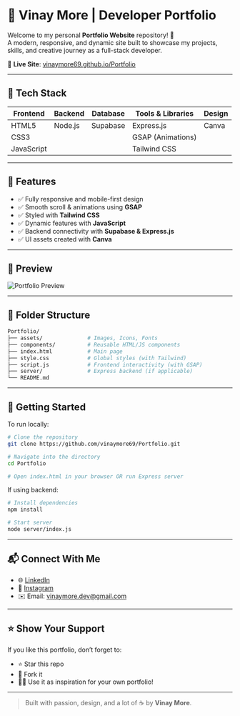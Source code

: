 
# 🌟 Vinay More | Developer Portfolio

Welcome to my personal **Portfolio Website** repository! 🚀  
A modern, responsive, and dynamic site built to showcase my projects, skills, and creative journey as a full-stack developer.

🔗 **Live Site**: [vinaymore69.github.io/Portfolio](https://vinaymore69.github.io/Portfolio/)

---

## 🚀 Tech Stack

| Frontend | Backend | Database | Tools & Libraries | Design |
|----------|---------|----------|-------------------|--------|
| HTML5    | Node.js | Supabase | Express.js        | Canva  |
| CSS3     |         |          | GSAP (Animations) |        |
| JavaScript |       |          | Tailwind CSS      |        |

---

## 🎨 Features

- ✅ Fully responsive and mobile-first design
- ✅ Smooth scroll & animations using **GSAP**
- ✅ Styled with **Tailwind CSS**
- ✅ Dynamic features with **JavaScript**
- ✅ Backend connectivity with **Supabase & Express.js**
- ✅ UI assets created with **Canva**

---

## 📸 Preview

![Portfolio Preview](https://user-images.githubusercontent.com/vinaymore69/preview.png) <!-- Add your actual screenshot URL here -->

---

## 📁 Folder Structure

```bash
Portfolio/
├── assets/              # Images, Icons, Fonts
├── components/          # Reusable HTML/JS components
├── index.html           # Main page
├── style.css            # Global styles (with Tailwind)
├── script.js            # Frontend interactivity (with GSAP)
├── server/              # Express backend (if applicable)
└── README.md
```

---

## 🧰 Getting Started

To run locally:

```bash
# Clone the repository
git clone https://github.com/vinaymore69/Portfolio.git

# Navigate into the directory
cd Portfolio

# Open index.html in your browser OR run Express server
```

If using backend:
```bash
# Install dependencies
npm install

# Start server
node server/index.js
```

---

## 📬 Connect With Me

- 🌐 [LinkedIn](https://www.linkedin.com/in/vinaymore69/)
- 📸 [Instagram](https://www.instagram.com/vinaymore69/)
- ✉️ Email: [vinaymore.dev@gmail.com](mailto:vinaymore.dev@gmail.com)

---

## ⭐ Show Your Support

If you like this portfolio, don’t forget to:

- ⭐ Star this repo
- 🍴 Fork it
- 🧑‍💻 Use it as inspiration for your own portfolio!

---

> Built with passion, design, and a lot of ☕ by **Vinay More**.
```
